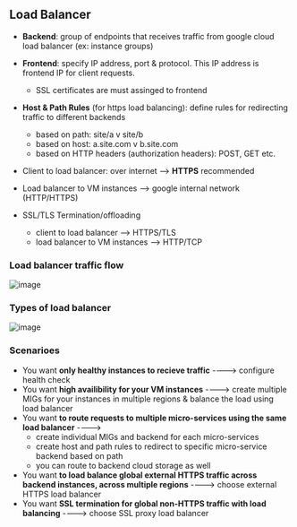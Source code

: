 ## Load Balancer

* **Backend**: group of endpoints that receives traffic from google cloud load balancer (ex: instance groups)
* **Frontend**: specify IP address, port & protocol. This IP address is frontend IP for client requests.
  * SSL certificates are must assinged to frontend
* **Host & Path Rules** (for https load balancing): define rules for redirecting traffic to different backends
  * based on path: site/a v site/b
  * based on host: a.site.com v b.site.com
  * based on HTTP headers (authorization headers): POST, GET etc.  

  
* Client to load balancer: over internet --> **HTTPS** recommended
* Load balancer to VM instances --> google internal network (HTTP/HTTPS)
* SSL/TLS Termination/offloading
  * client to load balancer --> HTTPS/TLS
  * load balancer to VM instances --> HTTP/TCP  
 
### Load balancer traffic flow
![image](https://github.com/ramkrushna26/gcp/assets/45620457/295361e0-39f6-46a1-bfc2-1b43380d018b)

### Types of load balancer
![image](https://github.com/ramkrushna26/gcp/assets/45620457/9a29b959-6ff6-460f-b23b-ab921a33290f)

### Scenarioes
* You want **only healthy instances to recieve traffic** ----> configure health check  
* You want **high availibility for your VM instances** ----> create multiple MIGs for your instances in multiple regions & balance the load using load balancer  
* You want **to route requests to multiple micro-services using the same load balancer** ---->
  * create individual MIGs and backend for each micro-services  
  * create host and path rules to redirect to specific micro-service backend based on path  
  * you can route to backend cloud storage as well  
* You want **to load balance global external HTTPS traffic across backend instances, across multiple regions** ----> choose external HTTPS load balancer
* You want **SSL termination for global non-HTTPS traffic with load balancing** ----> choose SSL proxy load balancer








